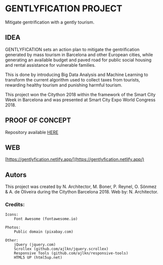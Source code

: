 # GENTLYFICATION PROJECT

Mitigate gentrification with a gently tourism.

## IDEA

GENTLYFICATION sets an action plan to mitigate the gentrification generated by mass tourism in Barcelona and other European cities, while generating an available budget and paved road for public social housing and rental assistance for vulnerable families.

This is done by introducing Big Data Analysis and Machine Learning to transform the current algorithm used to collect taxes from tourists, rewarding healthy tourism and punishing harmful tourism.

This project won the Citython 2018 within the framework of the Smart City Week in Barcelona and was presented at Smart City Expo World Congress 2018.

## PROOF OF CONCEPT

Repository available [HERE](https://github.com/nicoarchi/citython-bcn)

## WEB

[https://gentlyfication.netlify.app/](https://gentlyfication.netlify.app/)

## Autors

This project was created by N. Architector, M. Boner, P. Reynel, O. Sönmez & A. de Oliveira during the Citython Barcelona 2018.
Web by: N. Architector.

### Credits:

    Icons:
    	Font Awesome (fontawesome.io)

    Photos:
    	Public domain (pixabay.com)

    Other:
    	jQuery (jquery.com)
    	Scrollex (github.com/ajlkn/jquery.scrollex)
    	Responsive Tools (github.com/ajlkn/responsive-tools)
    	HTML5 UP (html5up.net)
